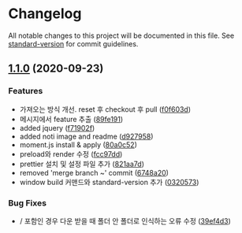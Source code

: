 # Changelog

All notable changes to this project will be documented in this file. See [standard-version](https://github.com/conventional-changelog/standard-version) for commit guidelines.

## [1.1.0](https://github.com/ZeroStrength/gitlog-app/compare/v1.0.0...v1.1.0) (2020-09-23)


### Features

* 가져오는 방식 개선. reset 후 checkout 후 pull ([f0f603d](https://github.com/ZeroStrength/gitlog-app/commit/f0f603d8bdca8a60819d65305588362f2481aa42))
* 메시지에서 feature 추출 ([89fe191](https://github.com/ZeroStrength/gitlog-app/commit/89fe191c056c5396c4b1513e54f9c485a3dd20be))
* added jquery ([f71902f](https://github.com/ZeroStrength/gitlog-app/commit/f71902f72aec76e1e42ca8d406755ef4116a5f44))
* added noti image and readme ([d927958](https://github.com/ZeroStrength/gitlog-app/commit/d927958c00a014e4449e672a204dcf6464734577))
* moment.js install & apply ([80a0c52](https://github.com/ZeroStrength/gitlog-app/commit/80a0c52015d58b32e98d4def277656a9ce48aca1))
* preload와 render 수정 ([fcc97dd](https://github.com/ZeroStrength/gitlog-app/commit/fcc97dd96fa9001e71336d3ce80932df50fddc59))
* prettier 설치 및 설정 파일 추가 ([821aa7d](https://github.com/ZeroStrength/gitlog-app/commit/821aa7d351fce03b9b1a905119bf7bc5acb0bec6))
* removed 'merge branch ~' commit ([6748a20](https://github.com/ZeroStrength/gitlog-app/commit/6748a2027f3b9439b8414d4140a4f2268bdc0ea2))
* window build 커맨드와 standard-version 추가 ([0320573](https://github.com/ZeroStrength/gitlog-app/commit/0320573ab9cdb9b8b249f34a639f3364a6a93e1b))


### Bug Fixes

* / 포함인 경우 다운 받을 때 폴더 안 폴더로 인식하는 오류 수정 ([39ef4d3](https://github.com/ZeroStrength/gitlog-app/commit/39ef4d3a9268ebfaa16d92259b5fcbadd636f827))
